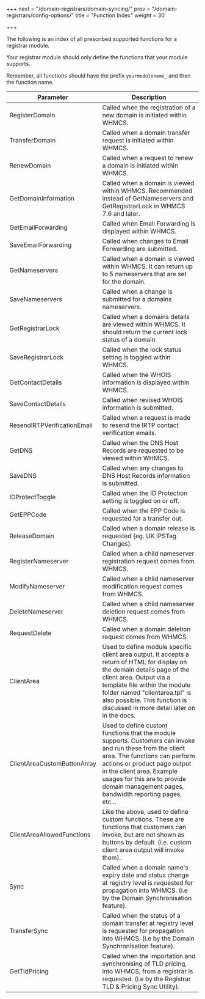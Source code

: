 +++
next = "/domain-registrars/domain-syncing/"
prev = "/domain-registrars/config-options/"
title = "Function Index"
weight = 30

+++

The following is an index of all prescribed supported functions for a registrar module.

Your registrar module should only define the functions that your module supports.

Remember, all functions should have the prefix `yourmodulename_` and then the function name.

| Parameter | Description |
| --------- | ----------- |
| RegisterDomain | Called when the registration of a new domain is initiated within WHMCS. |
| TransferDomain | Called when a domain transfer request is initiated within WHMCS. |
| RenewDomain | Called when a request to renew a domain is initiated within WHMCS. |
| GetDomainInformation | Called when a domain is viewed within WHMCS. Recommended instead of GetNameservers and GetRegistrarLock in WHMCS 7.6 and later. |
| GetEmailForwarding | Called when Email Forwarding is displayed within WHMCS. |
| SaveEmailForwarding | Called when changes to Email Forwarding are submitted. |
| GetNameservers | Called when a domain is viewed within WHMCS. It can return up to 5 nameservers that are set for the domain. |
| SaveNameservers | Called when a change is submitted for a domains nameservers. |
| GetRegistrarLock | Called when a domains details are viewed within WHMCS. It should return the current lock status of a domain. |
| SaveRegistrarLock | Called when the lock status setting is toggled within WHMCS. |
| GetContactDetails | Called when the WHOIS information is displayed within WHMCS. |
| SaveContactDetails | Called when revised WHOIS information is submitted. |
| ResendIRTPVerificationEmail | Called when a request is made to resend the IRTP contact verification emails. |
| GetDNS | Called when the DNS Host Records are requested to be viewed within WHMCS. |
| SaveDNS | Called when any changes to DNS Host Records information is submitted. |
| IDProtectToggle | Called when the ID Protection setting is toggled on or off. |
| GetEPPCode | Called when the EPP Code is requested for a transfer out. |
| ReleaseDomain | Called when a domain release is requested (eg. UK IPSTag Changes). |
| RegisterNameserver | Called when a child nameserver registration request comes from WHMCS. |
| ModifyNameserver | Called when a child nameserver modification request comes from WHMCS. |
| DeleteNameserver | Called when a child nameserver deletion request comes from WHMCS. |
| RequestDelete | Called when a domain deletion request comes from WHMCS. |
| ClientArea | Used to define module specific client area output. It accepts a return of HTML for display on the domain details page of the client area. Output via a template file within the module folder named "clientarea.tpl" is also possible. This function is discussed in more detail later on in the docs. |
| ClientAreaCustomButtonArray | Used to define custom functions that the module supports. Customers can invoke and run these from the client area. The functions can perform actions or product page output in the client area. Example usages for this are to provide domain management pages, bandwidth reporting pages, etc... |
| ClientAreaAllowedFunctions | Like the above, used to define custom functions. These are functions that customers can invoke, but are not shown as buttons by default. (i.e. custom client area output will invoke them). |
| Sync | Called when a domain name's expiry date and status change at registry level is requested for propagation into WHMCS. (i.e by the Domain Synchronisation feature). |
| TransferSync | Called when the status of a domain transfer at registry level is requested for propagation into WHMCS. (i.e by the Domain Synchronisation feature). |
| GetTldPricing | Called when the importation and synchronising of TLD pricing, into WHMCS, from a registrar is requested. (i.e by the Registrar TLD & Pricing Sync Utility). |
